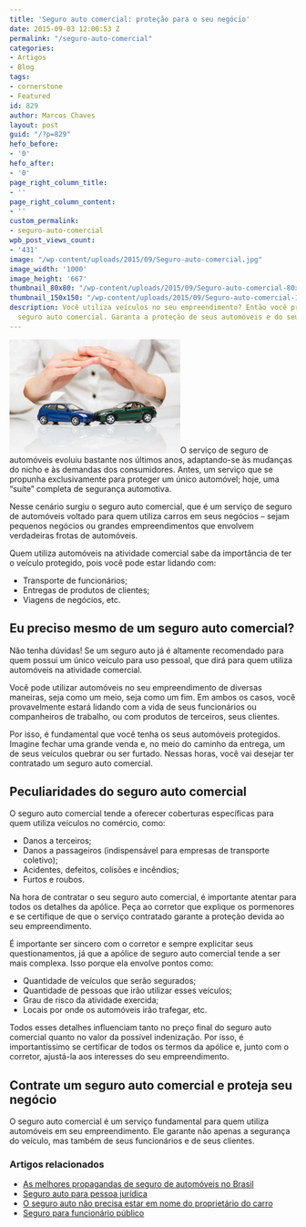 ```yaml
---
title: 'Seguro auto comercial: proteção para o seu negócio'
date: 2015-09-03 12:00:53 Z
permalink: "/seguro-auto-comercial"
categories:
- Artigos
- Blog
tags:
- cornerstone
- Featured
id: 829
author: Marcos Chaves
layout: post
guid: "/?p=829"
hefo_before:
- '0'
hefo_after:
- '0'
page_right_column_title:
- ''
page_right_column_content:
- ''
custom_permalink:
- seguro-auto-comercial
wpb_post_views_count:
- '431'
image: "/wp-content/uploads/2015/09/Seguro-auto-comercial.jpg"
image_width: '1000'
image_height: '667'
thumbnail_80x80: "/wp-content/uploads/2015/09/Seguro-auto-comercial-80x80.jpg"
thumbnail_150x150: "/wp-content/uploads/2015/09/Seguro-auto-comercial-150x150.jpg"
description: Você utiliza veículos no seu empreendimento? Então você precisa de um
  seguro auto comercial. Garanta a proteção de seus automóveis e do seu negócio!
---
```


[<img class="alignleft wp-image-3187 size-medium" title="Seguro auto comercial: proteção para o seu negócio" src="/wp-content/uploads/2015/09/Seguro-auto-comercial-300x200.jpg" alt="Seguro auto comercial: proteção para o seu negócio" width="300" height="200" />](/wp-content/uploads/2015/09/Seguro-auto-comercial.jpg)O serviço de seguro de automóveis evoluiu bastante nos últimos anos, adaptando-se às mudanças do nicho e às demandas dos consumidores. Antes, um serviço que se propunha exclusivamente para proteger um único automóvel; hoje, uma “suíte” completa de segurança automotiva.

Nesse cenário surgiu o seguro auto comercial, que é um serviço de seguro de automóveis voltado para quem utiliza carros em seus negócios – sejam pequenos negócios ou grandes empreendimentos que envolvem verdadeiras frotas de automóveis.

Quem utiliza automóveis na atividade comercial sabe da importância de ter o veículo protegido, pois você pode estar lidando com:

  * Transporte de funcionários;
  * Entregas de produtos de clientes;
  * Viagens de negócios, etc.

## Eu preciso mesmo de um seguro auto comercial?

Não tenha dúvidas! Se um seguro auto já é altamente recomendado para quem possui um único veículo para uso pessoal, que dirá para quem utiliza automóveis na atividade comercial.

Você pode utilizar automóveis no seu empreendimento de diversas maneiras, seja como um meio, seja como um fim. Em ambos os casos, você provavelmente estará lidando com a vida de seus funcionários ou companheiros de trabalho, ou com produtos de terceiros, seus clientes.

Por isso, é fundamental que você tenha os seus automóveis protegidos. Imagine fechar uma grande venda e, no meio do caminho da entrega, um de seus veículos quebrar ou ser furtado. Nessas horas, você vai desejar ter contratado um seguro auto comercial.

## Peculiaridades do seguro auto comercial

O seguro auto comercial tende a oferecer coberturas específicas para quem utiliza veículos no comércio, como:

  * Danos a terceiros;
  * Danos a passageiros (indispensável para empresas de transporte coletivo);
  * Acidentes, defeitos, colisões e incêndios;
  * Furtos e roubos.

Na hora de contratar o seu seguro auto comercial, é importante atentar para todos os detalhes da apólice. Peça ao corretor que explique os pormenores e se certifique de que o serviço contratado garante a proteção devida ao seu empreendimento.

É importante ser sincero com o corretor e sempre explicitar seus questionamentos, já que a apólice de seguro auto comercial tende a ser mais complexa. Isso porque ela envolve pontos como:

  * Quantidade de veículos que serão segurados;
  * Quantidade de pessoas que irão utilizar esses veículos;
  * Grau de risco da atividade exercida;
  * Locais por onde os automóveis irão trafegar, etc.

Todos esses detalhes influenciam tanto no preço final do seguro auto comercial quanto no valor da possível indenização. Por isso, é importantíssimo se certificar de todos os termos da apólice e, junto com o corretor, ajustá-la aos interesses do seu empreendimento.

## Contrate um seguro auto comercial e proteja seu negócio

O seguro auto comercial é um serviço fundamental para quem utiliza automóveis em seu empreendimento. Ele garante não apenas a segurança do veículo, mas também de seus funcionários e de seus clientes.

### Artigos relacionados

  * <a href="/as-melhores-propagandas-de-seguro-auto-no-brasil" target="_blank">As melhores propagandas de seguro de automóveis no Brasil</a>
  * <a href="/seguro-auto-pessoa-juridica" target="_blank">Seguro auto para pessoa jurídica</a>
  * <a href="/seguro-nao-precisa-estar-no-nome-do-dono-do-carro" target="_blank">O seguro auto não precisa estar em nome do proprietário do carro</a>
  * <a href="/seguro-auto-funcionario-publico-existe-diferenca" target="_blank">Seguro para funcionário público</a>